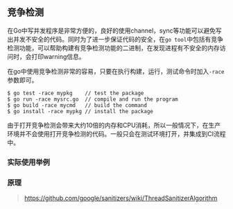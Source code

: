 ## 竞争检测

在Go中写并发程序是非常方便的，良好的使用channel，sync等功能可以避免写出并发不安全的代码。同时为了进一步保证代码的安全，在`go tool`中包括有竞争检测功能，可以帮助构建有竞争检测功能的二进制，在发现进程有不安全的内存访问时，会打印warning信息。

在go中使用竞争检测非常的容易，只要在执行构建，运行，测试命令时加入`-race`参数即可。

```
$ go test -race mypkg    // test the package
$ go run -race mysrc.go  // compile and run the program
$ go build -race mycmd   // build the command
$ go install -race mypkg // install the package
```

由于打开竞争检测会带来大约10倍的内存和CPU消耗，所以一般情况下，在生产环境并不会使用打开竞争检测的代码。一般只会在测试环境打开，并集成到CI流程中。

### 实际使用举例

### 原理


> https://github.com/google/sanitizers/wiki/ThreadSanitizerAlgorithm